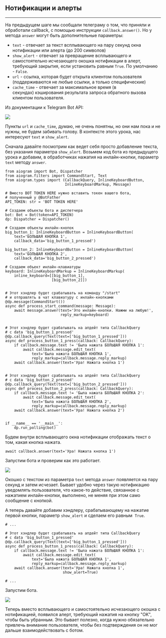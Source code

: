 ## Нотификации и алерты
--------------------

На предыдущем шаге мы сообщали телеграму о том, что приняли и обработали callback, с помощью инструкции `callback.answer()`. Но у метода `answer` могут быть дополнительные параметры:

*   `text` - отвечает за текст всплывающего на пару секунд окна нотификации или алерта (до 200 символов)
*   `show_alert` - отвечает за превращение всплывающего и самостоятельно исчезающего окошка нотификации в алерт, требующий закрытия, если установить равным `True`. По умолчанию - `False`.
*   `url` - ссылка, которая будет открыта клиентом пользователя (поддерживаются не любые ссылки, а только специфические)
*   `cache_time` - отвечает за максимальное время (в секундах) кэширования результата запроса обратного вызова клиентом пользователя.

Из документации к Telegram Bot API:

![](https://ucarecdn.com/e7ccb1eb-5027-4214-900c-923357909c69/-/preview/-/enhance/71/)

Пункты `url` и `cache_time`, думаю, не очень понятны, но они нам пока и не нужны, не будем забивать голову. В контексте этого урока, нас интересуют `text` и `show_alert`.

Сначала давайте посмотрим как ведет себя просто добавление текста, без указания параметра `show_alert`. Возьмем код бота из предыдущего урока и добавим, в обработчиках нажатия на инлайн-кнопки, параметр `text` методу `answer`.

    from aiogram import Bot, Dispatcher
    from aiogram.filters import CommandStart, Text
    from aiogram.types import (CallbackQuery, InlineKeyboardButton,
                               InlineKeyboardMarkup, Message)
    
    # Вместо BOT TOKEN HERE нужно вставить токен вашего бота,
    # полученный у @BotFather
    API_TOKEN: str = 'BOT TOKEN HERE'
    
    # Создаем объекты бота и диспетчера
    bot: Bot = Bot(token=API_TOKEN)
    dp: Dispatcher = Dispatcher()
    
    # Создаем объекты инлайн-кнопок
    big_button_1: InlineKeyboardButton = InlineKeyboardButton(
        text='БОЛЬШАЯ КНОПКА 1',
        callback_data='big_button_1_pressed')
    
    big_button_2: InlineKeyboardButton = InlineKeyboardButton(
        text='БОЛЬШАЯ КНОПКА 2',
        callback_data='big_button_2_pressed')
    
    # Создаем объект инлайн-клавиатуры
    keyboard: InlineKeyboardMarkup = InlineKeyboardMarkup(
        inline_keyboard=[[big_button_1],
                         [big_button_2]])
    
    
    # Этот хэндлер будет срабатывать на команду "/start"
    # и отправлять в чат клавиатуру с инлайн-кнопками
    @dp.message(CommandStart())
    async def process_start_command(message: Message):
        await message.answer(text='Это инлайн-кнопки. Нажми на любую!',
                             reply_markup=keyboard)
    
    
    # Этот хэндлер будет срабатывать на апдейт типа CallbackQuery
    # с data 'big_button_1_pressed'
    @dp.callback_query(Text(text=['big_button_1_pressed']))
    async def process_button_1_press(callback: CallbackQuery):
        if callback.message.text != 'Была нажата БОЛЬШАЯ КНОПКА 1':
            await callback.message.edit_text(
                text='Была нажата БОЛЬШАЯ КНОПКА 1',
                reply_markup=callback.message.reply_markup)
        await callback.answer(text='Ура! Нажата кнопка 1')
    
    
    # Этот хэндлер будет срабатывать на апдейт типа CallbackQuery
    # с data 'big_button_2_pressed'
    @dp.callback_query(Text(text=['big_button_2_pressed']))
    async def process_button_2_press(callback: CallbackQuery):
        if callback.message.text != 'Была нажата БОЛЬШАЯ КНОПКА 2':
            await callback.message.edit_text(
                text='Была нажата БОЛЬШАЯ КНОПКА 2',
                reply_markup=callback.message.reply_markup)
        await callback.answer(text='Ура! Нажата кнопка 2')
    
    
    if __name__ == '__main__':
        dp.run_polling(bot)

Будем внутри всплывающего окна нотификации отображать текст о том, какая кнопка нажата.

    await callback.answer(text='Ура! Нажата кнопка 1')

Запустим бота и проверим как это работает.

![](https://ucarecdn.com/e54cd08f-42a8-4825-894d-1eea41aab16c/)

Окошко с текстом из параметра `text` метода `answer` появляется на пару секунд и затем исчезает. Бывает удобно через такую нотификацию уведомлять пользователя, что какое-то действие, связанное с нажатием инлайн-кнопки, выполнено, не меняя при этом само сообщение с кнопкой.

А теперь давайте добавим хэндлеру, срабатывающему на нажатие первой кнопки, параметр `show_alert` и сделаем его равным  `True`.

    # ...
    
    # Этот хэндлер будет срабатывать на апдейт типа CallbackQuery
    # с data 'big_button_1_pressed'
    @dp.callback_query(Text(text=['big_button_1_pressed']))
    async def process_button_1_press(callback: CallbackQuery):
        if callback.message.text != 'Была нажата БОЛЬШАЯ КНОПКА 1':
            await callback.message.edit_text(
                text='Была нажата БОЛЬШАЯ КНОПКА 1',
                reply_markup=callback.message.reply_markup)
        await callback.answer(text='Ура! Нажата кнопка 1',
                              show_alert=True)
    
    # ...

Запустим бота.

![](https://ucarecdn.com/dee95f6e-95db-4510-b961-dab100ae3b8c/)

Теперь вместо всплывающего и самостоятельно исчезающего окошка с нотификацией, появился алерт, требующий нажатия на кнопку "OK", чтобы быть убранным. Это бывает полезно, когда нужно обязательно привлечь внимание пользователя, чтобы без подтверждения он не мог дальше взаимодействовать с ботом.